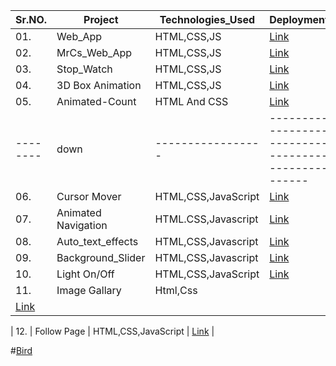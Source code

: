 | Sr.NO.  |     Project    | Technologies_Used |  Deployment_link                                                   |
| ------- | -------------  | ----------------- | ------------------------------------------------                   |
| 01.     | Web_App        |  HTML,CSS,JS      |[Link](https://cschandrashekhar.netlify.app/)                       |
| 02.     | MrCs_Web_App   |  HTML,CSS,JS      | [Link](https://mrcs08.netlify.app/)                                |
| 03.     | Stop_Watch     |  HTML,CSS,JS      | [Link](https://mrcs08stopwatch.netlify.app/)                       |
| 04.     |3D Box Animation|  HTML,CSS,JS      | [Link](https://github.com/mrcsghosh/FSWD_50_days_50_Projects.git)  |
| 05.     |Animated-Count  |  HTML And CSS     | [Link](https://github.com/mrcsghosh/FSWD_50_days_50_Projects/tree/7988f7b054b3575ec5a3b834607882866088f4a1/Animated_CountDown) |
|-------- |  down          | ----------------- | ------------------------------------------------------------------ |   -----------------------------------------------------   |
| 06.     |  Cursor Mover  | HTML,CSS,JavaScript | [Link](https://github.com/chandrashekhar080/FSWD_50_days_50_Projects/tree/10415ab9e29fffecf1374c82733fe76584a0d74d/cursormove) |
| 07.     | Animated Navigation | HTML.CSS,Javascript | [Link](https://github.com/chandrashekhar080/FSWD_50_days_50_Projects/tree/10415ab9e29fffecf1374c82733fe76584a0d74d/Animated_Navigation) |
| 08.     | Auto_text_effects | HTML,CSS,Javascript | [Link](https://github.com/chandrashekhar080/FSWD_50_days_50_Projects/tree/d3c19fd32dfc05895fe98cee95e3396c5de11de5/Auto_text_effects) |
| 09.     | Background_Slider | HTML,CSS,Javascript | [Link](https://github.com/chandrashekhar080/FSWD_50_days_50_Projects/tree/d3c19fd32dfc05895fe98cee95e3396c5de11de5/Background_Slider) |
| 10.     | Light On/Off      | HTML,CSS,JavaScript | [Link](https://github.com/chandrashekhar080/FSWD_50_days_50_Projects/tree/de545c385660526e6f9d2b6f9b4c335a2ad98f66/LightProject)      |
| 11.     | Image Gallary     | Html,Css    | 
[Link](https://github.com/chandrashekhar080/FSWD_50_days_50_Projects/tree/dd5bf0b8939345f1fbb31c0356cf1fc507380d8e/ImageGallary)   |

| 12.     | Follow Page       | HTML,CSS,JavaScript   | 
[Link](https://github.com/chandrashekhar080/FSWD_50_days_50_Projects/tree/ab37844b60e8a8f18bbc84dc39de815bea342e46/Followpage)   |


#[Bird](https://mylovebird.netlify.app/)
